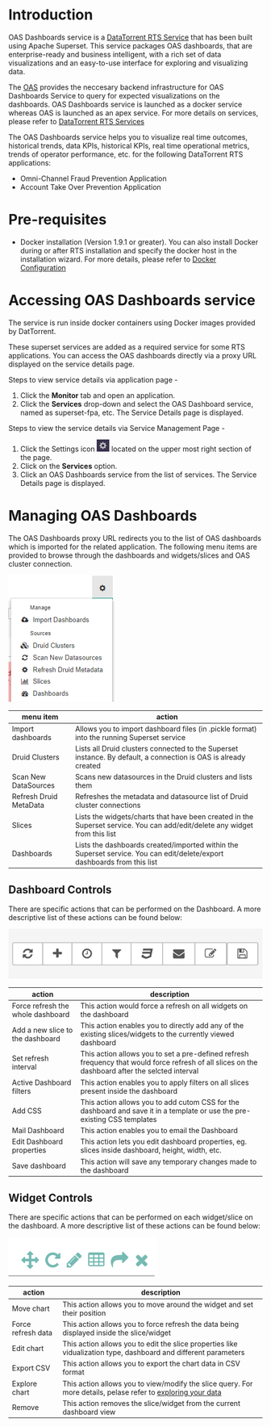 # Introduction

OAS Dashboards service is a [DataTorrent RTS Service](services/#overview) that has been built using Apache Superset. This service packages OAS dashboards, that are enterprise-ready and business intelligent, with a rich set of data visualizations and an easy-to-use interface for exploring and visualizing data.

The [OAS](oas/#introduction) provides the neccesary backend infrastructure for OAS Dashboards Service to query for expected visualizations on the dashboards. OAS Dashboards service is launched as a docker service whereas OAS is launched as an apex service. For more details on services, please refer to [DataTorrent RTS Services](services/#overview)

The OAS Dashboards service helps you to visualize real time outcomes, historical trends, data KPIs, historical KPIs, real time operational metrics, trends of operator performance, etc. for the following DataTorrent RTS applications:

 - Omni-Channel Fraud Prevention Application
 - Account Take Over Prevention Application

# Pre-requisites

- Docker installation (Version 1.9.1 or greater). You can also install Docker during or after RTS installation and specify the docker host in the installation wizard. For more details, please refer to [Docker Configuration](services/#docker-configuration)

# Accessing OAS Dashboards service

The service is run inside docker containers using Docker images provided by DatTorrent.

These superset services are added as a required service for some RTS applications. You can access the OAS dashboards directly via a proxy URL displayed on the service details page.

Steps to view service details via application page -

1. Click the **Monitor** tab and open an application.
2. Click the **Services** drop-down and select the OAS Dashboard service, named as superset-fpa, etc. The Service Details page is displayed.

Steps to view the service details via Service Management Page -

1. Click the Settings icon ![](images/services/cog-wheel.png) located on the upper most right section of the page. 
2. Click on the **Services** option.
3. Click an OAS Dashboards service from the list of services. The Service Details page is displayed.

# Managing OAS Dashboards

The OAS Dashboards proxy URL redirects you to the list of OAS dashboards which is imported for the related application. The following menu items are provided to browse through the dashboards and widgets/slices and OAS cluster connection.

![Menu on Superset proxy link](images/oas_dashboards/superset_menu.png)


| menu item  | action |
|--|--|
| Import dashboards | Allows you to import dashboard files (in .pickle format) into the running Superset service |
| Druid Clusters | Lists all Druid clusters connected to the Superset instance. By default, a connection is OAS is already created |
| Scan New DataSources | Scans new datasources in the Druid clusters and lists them |
| Refresh Druid MetaData | Refreshes the metadata and datasource list of Druid cluster connections |
| Slices | Lists the widgets/charts that have been created in the Superset service. You can add/edit/delete any widget from this list |
| Dashboards | Lists the dashboards created/imported within the Superset service. You can edit/delete/export dashboards from this list |


## Dashboard Controls

There are specific actions that can be performed on the Dashboard. A more descriptive list of these actions can be found below:

![OAS Dashbaord controls](images/oas_dashboards/oas_dashboard_controls.png)

| action | description|
|--|--|
| Force refresh the whole dashboard | This action would force a refresh on all widgets on the dashboard |
| Add a new slice to the dashboard | This action enables you to directly add any of the existing slices/widgets to the currently viewed dashboard |
| Set refresh interval | This action allows you to set a pre-defined refresh frequency that would force refresh of all slices on the dashboard after the selcted interval |
| Active Dashboard filters | This action enables you to apply filters on all slices present inside the dashboard |
| Add CSS | This action allows you to add cutom CSS for the dashboard and save it in a template or use the pre-existing CSS templates |
| Mail Dashboard | This action enables you to email the Dashboard |
| Edit Dashboard properties | This action lets you edit dashboard properties, eg. slices inside dashboard, height, width, etc. |
| Save dashboard | This action will save any temporary changes made to the dashboard |


## Widget Controls

There are specific actions that can be performed on each widget/slice on the dashboard. A more descriptive list of these actions can be found below:

![OAS widget controls](images/oas_dashboards/oas_widget_controls.png)

| action | description |
|--|--|
| Move chart | This action allows you to move around the widget and set their position |
| Force refresh data | This action allows you to force refresh the data being displayed inside the slice/widget |
| Edit chart | This action allows you to edit the slice properties like vidualization type, dashboard and different parameters |
| Export CSV | This action allows you to export the chart data in CSV format |
| Explore chart | This action allows you to view/modify the slice query. For more details, pelase refer to [exploring your data](https://superset.incubator.apache.org/tutorial.html#exploring-your-data) |
| Remove | This action removes the slice/widget from the current dashboard view |
